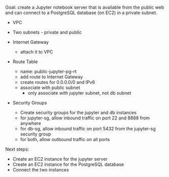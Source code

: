 
Goal: create a Jupyter notebook server that is available from the public web and can connect to a PostgreSQL database (on EC2) in a private subnet.

* VPC
* Two subnets - private and public
* Internet Gateway
  * attach it to VPC
* Route Table
  * name: public-jupyter-pg-rt
  * add route to Internet Gateway
  * create routes for 0.0.0.0/0 and IPv6
  * associate with public subnet
    * only associate with jupyter subnet, not db subnet

* Security Groups 
  * Create security groups for the jupyter and db instances
  * for jupyter-sg, allow inbound traffic on port 22 and 8888 from anywhere
  * for db-sg, allow inbound traffic on port 5432 from the jupyter-sg security group
  * for both, allow outbound traffic on all ports

Next steps:

* Create an EC2 instance for the jupyter server
* Create an EC2 instance for the PostgreSQL database
* Connect the two instances